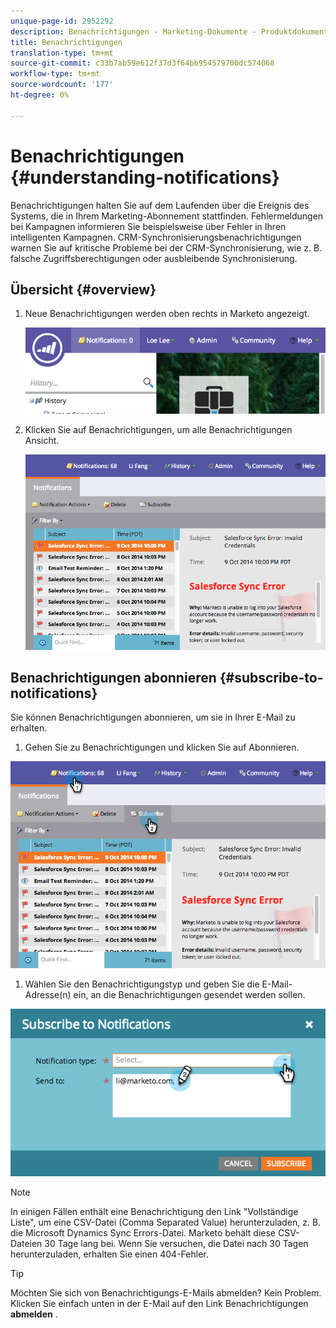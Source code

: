 ```yaml
---
unique-page-id: 2952292
description: Benachrichtigungen - Marketing-Dokumente - Produktdokumentation
title: Benachrichtigungen
translation-type: tm+mt
source-git-commit: c33b7ab59e612f37d3f64bb954579700dc574068
workflow-type: tm+mt
source-wordcount: '177'
ht-degree: 0%

---
```



# Benachrichtigungen {#understanding-notifications}

Benachrichtigungen halten Sie auf dem Laufenden über die Ereignis des Systems, die in Ihrem Marketing-Abonnement stattfinden. Fehlermeldungen bei Kampagnen informieren Sie beispielsweise über Fehler in Ihren intelligenten Kampagnen. CRM-Synchronisierungsbenachrichtigungen warnen Sie auf kritische Probleme bei der CRM-Synchronisierung, wie z. B. falsche Zugriffsberechtigungen oder ausbleibende Synchronisierung.

## Übersicht {#overview}

1. Neue Benachrichtigungen werden oben rechts in Marketo angezeigt.

   ![](assets/image2014-10-10-11-3a32-3a48.png)

1. Klicken Sie auf Benachrichtigungen, um alle Benachrichtigungen Ansicht.

   ![](assets/image2014-10-10-11-3a55-3a44.png)

## Benachrichtigungen abonnieren {#subscribe-to-notifications}

Sie können Benachrichtigungen abonnieren, um sie in Ihrer E-Mail zu erhalten.

1. Gehen Sie zu Benachrichtigungen und klicken Sie auf Abonnieren.

![](assets/image2014-10-10-12-3a3-3a29.png)

1. Wählen Sie den Benachrichtigungstyp und geben Sie die E-Mail-Adresse(n) ein, an die Benachrichtigungen gesendet werden sollen.

![](assets/image2014-10-10-13-3a0-3a37.png)

>[!NOTE]
>
>In einigen Fällen enthält eine Benachrichtigung den Link &quot;Vollständige Liste&quot;, um eine CSV-Datei (Comma Separated Value) herunterzuladen, z. B. die Microsoft Dynamics Sync Errors-Datei. Marketo behält diese CSV-Dateien 30 Tage lang bei. Wenn Sie versuchen, die Datei nach 30 Tagen herunterzuladen, erhalten Sie einen 404-Fehler.

>[!TIP]
>
>Möchten Sie sich von Benachrichtigungs-E-Mails abmelden? Kein Problem. Klicken Sie einfach unten in der E-Mail auf den Link Benachrichtigungen **abmelden** .

